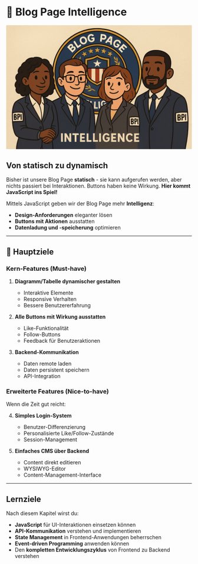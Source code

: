 # 🧠 Blog Page Intelligence
![Intro](./images/BPI_welcome.png)

## Von statisch zu dynamisch

Bisher ist unsere Blog Page **statisch** - sie kann aufgerufen werden, aber nichts passiert bei Interaktionen. Buttons haben keine Wirkung. **Hier kommt JavaScript ins Spiel!**

Mittels JavaScript geben wir der Blog Page mehr **Intelligenz**:
- **Design-Anforderungen** eleganter lösen
- **Buttons mit Aktionen** ausstatten  
- **Datenladung und -speicherung** optimieren

---

## 🎯 Hauptziele
### Kern-Features (Must-have)
1. **Diagramm/Tabelle dynamischer gestalten**
   - Interaktive Elemente
   - Responsive Verhalten
   - Bessere Benutzererfahrung

2. **Alle Buttons mit Wirkung ausstatten**
   - Like-Funktionalität
   - Follow-Buttons
   - Feedback für Benutzeraktionen

3. **Backend-Kommunikation**
   - Daten remote laden
   - Daten persistent speichern
   - API-Integration

### Erweiterte Features (Nice-to-have)
Wenn die Zeit gut reicht:

4. **Simples Login-System**
   - Benutzer-Differenzierung
   - Personalisierte Like/Follow-Zustände
   - Session-Management

5. **Einfaches CMS über Backend**
   - Content direkt editieren
   - WYSIWYG-Editor
   - Content-Management-Interface

---

## Lernziele

Nach diesem Kapitel wirst du:
- **JavaScript** für UI-Interaktionen einsetzen können
- **API-Kommunikation** verstehen und implementieren
- **State Management** in Frontend-Anwendungen beherrschen
- **Event-driven Programming** anwenden können
- Den **kompletten Entwicklungszyklus** von Frontend zu Backend verstehen